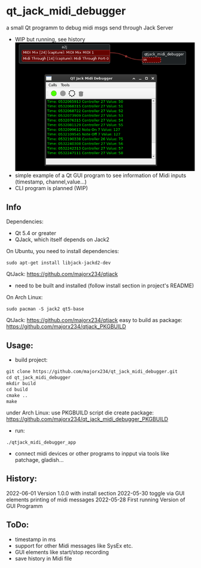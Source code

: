 # qt_jack_midi_debugger
a small Qt programm to debug midi msgs send through Jack Server
- WIP but running, see history
![Alt text](documentation/screenshot.png?raw=true "qt_jack_midi_debugger with patchage in background")
- simple example of a Qt GUI program to see information of Midi inputs (timestamp, channel,value...)
- CLI program is planned (WIP)

## Info
Dependencies:

* Qt 5.4 or greater
* QJack, which itself depends on Jack2

On Ubuntu, you need to install dependencies:
```
sudo apt-get install libjack-jackd2-dev
```
QtJack: https://github.com/majorx234/qtjack
- need to be built and installed (follow install section in project's README)

On Arch Linux:
```
sudo pacman -S jack2 qt5-base
```
QtJack: https://github.com/majorx234/qtjack
easy to build as package: https://github.com/majorx234/qtjack_PKGBUILD

## Usage:
- build project:
```
git clone https://github.com/majorx234/qt_jack_midi_debugger.git
cd qt_jack_midi_debugger
mkdir build
cd build
cmake ..
make
```
under Arch Linux:
use PKGBUILD script die create package:
https://github.com/majorx234/qt_jack_midi_debugger_PKGBUILD

- run:
```
./qtjack_midi_debugger_app
```

- connect midi devices or other programs to inpput via tools like patchage, gladish...

## History:
2022-06-01 Version 1.0.0 with install section
2022-05-30 toggle via GUI elements printing of midi messages
2022-05-28 First running Version of GUI Programm

## ToDo:
- timestamp in ms
- support for other Midi messages like SysEx etc.
- GUI elements like start/stop recording
- save history in Midi file 
